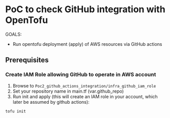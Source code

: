 
# PoC to check GitHub integration with OpenTofu

GOALS:

- Run opentofu deployment (apply) of AWS resources via GitHub actions

## Prerequisites

### Create IAM Role allowing GitHub to operate in AWS account

1. Browse to `Poc2_github_actions_integration/infra_github_iam_role`
2. Set your repository name in main.tf (var.github_repo)
3. Run init and apply (this will create an IAM role in your account, which later be assumed by github actions):

```
tofu init

```